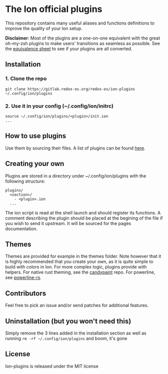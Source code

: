 # The Ion official plugins

This repository contains many useful aliases and functions definitions to improve the quality of your Ion setup.

**Disclaimer**: Most of the plugins are a one-on-one equivalent with the great oh-my-zsh plugins to make users' transitions as seamless as possible. See the [equivalence sheet](./plugins.md) to see if your plugins are all converted.

## Installation

### 1. Clone the repo
```
git clone https://gitlab.redox-os.org/redox-os/ion-plugins ~/.config/ion/plugins
```

### 2. Use it in your config (~/.config/ion/initrc)
```
source ~/.config/ion/plugins/<plugin>/init.ion
...
```

## How to use plugins
Use them by sourcing their files. A list of plugins can be found [here](http://redox-os.pages.redox-os.org/ion-plugins/).

## Creating your own
Plugins are stored in a directory under ~/.config/ion/plugins with the following structure:
```
plugins/
  <section>/
    - <plugin>.ion
  ...
```
The ion script is read at the shell launch and should register its functions.
A comment describing the plugin should be placed at the begining of the file if you wish to send it upstream. It will be sourced for the pages documentation.

## Themes
Themes are provided for example in the themes folder. Note however that it is highly recommended that you create your own, as it is quite simple to build with colors in Ion. For more complex logic, plugins provide with helpers.
For native rust theming, see the [candypaint](https://gitlab.redox-os.org/coleman/candypaint) repo.
For powerline, see [powerline-rs](https://gitlab.com/jD91mZM2/powerline-rs#ion).

## Contributors
Feel free to pick an issue and/or send patches for additional features.

## Uninstallation (but you won't need this)
Simply remove the 3 lines added in the installation section as well as running `rm -rf ~/.config/ion/plugins` and boom, it's gone

## License
Ion-plugins is released under the MIT license
